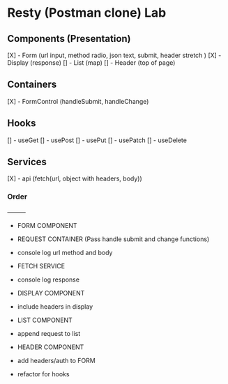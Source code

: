# Resty (Postman clone) Lab


## Components (Presentation)
[X] - Form (url input, method radio, json text, submit, header stretch )
[X] - Display (response)
[] - List (map)
[] - Header (top of page)

## Containers
[X] - FormControl (handleSubmit, handleChange)

## Hooks
[] - useGet
[] - usePost
[] - usePut
[] - usePatch
[] - useDelete

## Services
[X] - api (fetch(url, object with headers, body))

### Order
——— 
- FORM COMPONENT
- REQUEST CONTAINER (Pass handle submit and change functions)
- console log url method and body
- FETCH SERVICE
- console log response
- DISPLAY COMPONENT
- include headers in display

- LIST COMPONENT
- append request to list
- HEADER COMPONENT
- add headers/auth to FORM
- refactor for hooks